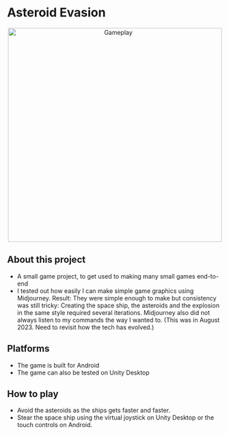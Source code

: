 # Asteroid Evasion

<div align="center">
<img src="./gameplay.gif" alt="Gameplay" height="500">
</div>

## About this project

- A small game project, to get used to making many small games end-to-end
- I tested out how easily I can make simple game graphics using Midjourney. Result: They were simple enough to make but consistency was still tricky: Creating the space ship, the asteroids and the explosion in the same style required several iterations. Midjourney also did not always listen to my commands the way I wanted to. (This was in August 2023. Need to revisit how the tech has evolved.)

## Platforms

- The game is built for Android
- The game can also be tested on Unity Desktop

## How to play

- Avoid the asteroids as the ships gets faster and faster.
- Stear the space ship using the virtual joystick on Unity Desktop or the touch controls on Android.
